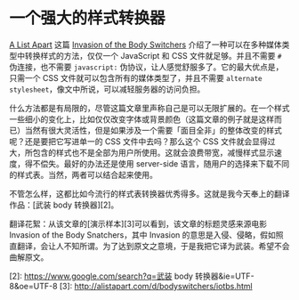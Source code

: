 # 一个强大的样式转换器

[A List Apart][0] 这篇 [Invasion of the Body Switchers][1] 介绍了一种可以在多种媒体类型中转换样式的方法，仅仅一个 JavaScript 和 CSS 文件就足够。并且不需要 `#` 伪连接，也不需要 `javascript:` 伪协议，让人感觉舒服多了。它的最大优点是，只需一个 CSS 文件就可以包含所有的媒体类型了，并且不需要 `alternate stylesheet`，像文中所说，可以减轻服务器的访问负担。

什么方法都是有局限的，尽管这篇文章里声称自己是可以无限扩展的。在一个样式一些细小的变化上，比如仅仅改变字体或背景颜色（这篇文章的例子就是这样而已）当然有很大灵活性，但是如果涉及一个需要「面目全非」的整体改变的样式呢？还是要把它写进单一的 CSS 文件中去吗？那么这个 CSS 文件就会显得过大，所包含的样式也不是全部为用户所使用。这就会浪费带宽，减慢样式显示速度，得不偿失。最好的办法还是使用 server-side 语言，随用户的选择来下载不同的样式表。当然，两者可以结合起来使用。

不管怎么样，这都比如今流行的样式表转换器优秀得多。这就是我今天奉上的翻译作品：[武装 body 转换器][2]。

翻译花絮：从该文章的[演示样本][3]可以看到，该文章的标题灵感来源电影 Invasion of the Body Snatchers，其中 Invasion 的意思是入侵、侵略，假如照直翻译，会让人不知所谓。为了达到原文之意境，于是我把它译为武装。希望不会曲解原文。

[0]: http://alistapart.com/
[1]: http://alistapart.com/articles/bodyswitchers/

[2]: https://www.google.com/search?q=武装 body 转换器&ie=UTF-8&oe=UTF-8
[3]: http://alistapart.com/d/bodyswitchers/iotbs.html

